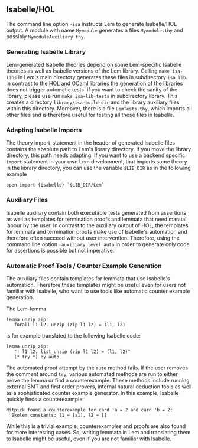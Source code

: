 ## Isabelle/HOL

The command line option `-isa` instructs Lem to generate Isabelle/HOL output. A module with name `Mymodule` generates a files `Mymodule.thy` and possibly `MymoduleAuxiliary.thy`. 

### Generating Isabelle Library
Lem-generated Isabelle theories depend on some Lem-specific Isabelle theories as well as Isabelle versions of the Lem library. Calling `make isa-libs` in Lem's main directory generates these files in subdirectory `isa_lib`. In contrast to the HOL and OCaml libraries 
the generation of the libraries does not trigger automatic tests. If you want to check the sanity of the library, please use run 
`make isa-lib-tests` in subdirectory library. This creates a directory
`library/isa-build-dir` and the library auxiliary files within this directory. Moreover, there is a file `LemTests.thy`, which imports all other files and is therefore useful for testing all these files in Isabelle. 


### Adapting Isabelle Imports
The theory import-statement in the header of generated Isabelle files contains the absolute path to Lem's library directory. If you move the library directory, this path needs adapting. If you want to use a backend specific `import` statement in your own Lem development, that imports some theory in the library directory, you can use the variable `$LIB_DIR` as in the following example

    open import {isabelle} `$LIB_DIR/Lem`


### Auxiliary Files 
Isabelle auxiliary contain both executable tests generated from assertions as well as templates for termination proofs and lemmata that need manual labour by the user. In contrast to the auxiliary output of HOL, the templates for lemmata and termination proofs make use of Isabelle's automation and therefore often succeed without user intervention. Therefore, using the command line option `-auxiliary_level auto` in order to generate only code for assertions is possible but not imperative. 


### Automatic Proof Tools / Counter Example Generation
The auxiliary files contain templates for lemmata that use Isabelle's automation. Therefore these templates might be useful even for users not familiar with Isabelle, who want to use tools like automatic counter example generation.

The Lem-lemma 

    lemma unzip_zip:
       forall l1 l2. unzip (zip l1 l2) = (l1, l2)

is for example translated to the following Isabelle code:

    lemma unzip_zip:
       "! l1 l2. list_unzip (zip l1 l2) = (l1, l2)"
       (* try *) by auto
	   
The automated proof attempt by the `auto` method fails. If the user removes the comment around `try`, various automated methods are run to either prove the lemma or find a counterexample. These methods include
running external SMT and first order provers, internal natural deduction tools as well as a sophisticated counter example generator.
In this example, Isabelle quickly finds a counterexample:

    Nitpick found a counterexample for card 'a = 2 and card 'b = 2:
      Skolem constants: l1 = [a1], l2 = []

While this is a trivial example, counterexamples and proofs are also found for more interesting cases. So, writing lemmata in Lem and translating them to Isabelle might be useful, even if you are not familiar with Isabelle. 

